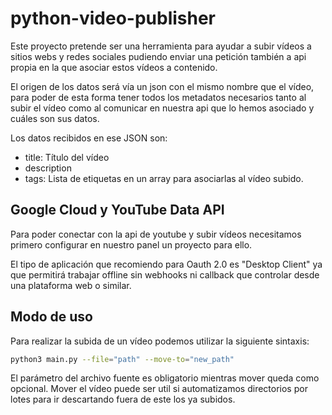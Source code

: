 # python-video-publisher

Este proyecto pretende ser una herramienta para ayudar a subir vídeos a sitios webs
y redes sociales pudiendo enviar una petición también a api propia en la que asociar
estos vídeos a contenido.

El origen de los datos será vía un json con el mismo nombre que el vídeo, para poder
de esta forma tener todos los metadatos necesarios tanto al subir el vídeo como
al comunicar en nuestra api que lo hemos asociado y cuáles son sus datos.

Los datos recibidos en ese JSON son:

- title: Título del vídeo
- description
- tags: Lista de etiquetas en un array para asociarlas al vídeo subido.

## Google Cloud y YouTube Data API

Para poder conectar con la api de youtube y subir vídeos necesitamos primero configurar en nuestro panel un
proyecto para ello.

El tipo de aplicación que recomiendo para Oauth 2.0 es "Desktop Client" ya que permitirá trabajar offline sin
webhooks ni callback que controlar desde una plataforma web o similar.

## Modo de uso

Para realizar la subida de un vídeo podemos utilizar la siguiente sintaxis:

```bash
python3 main.py --file="path" --move-to="new_path"
```

El parámetro del archivo fuente es obligatorio mientras mover queda como opcional.
Mover el vídeo puede ser util si automatizamos directorios por lotes para ir descartando fuera de este los ya subidos.

